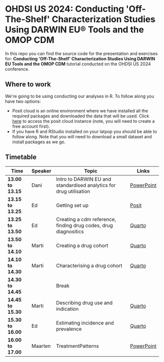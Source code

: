 # OHDSI US 2024: Conducting 'Off-The-Shelf' Characterization Studies Using DARWIN EU® Tools and the OMOP CDM

In this repo you can find the source code for the presentation and exercises for: **Conducting 'Off-The-Shelf' Characterization Studies Using DARWIN EU Tools and the OMOP CDM** tutorial conducted on the OHDSI US 2024 conference.

## Where to work

We're going to be using conducting our analyses in R. To follow along you have two options:
- Posit cloud is an online environment where we have installed all the required packages and downloaded the data that will be used. Click [here](https://posit.cloud/spaces/562431/join?access_code=v5L4fNH-hmUjbkYzS-1sTTopISrbYfO2mUn4IOSo) to access the posit cloud instance (note, you will need to create a free account first).
- If you have R and RStudio installed on your latpop you should be able to follow along. Note that you will need to download a small dataset and install packages as we go.

## Timetable

| Time                | Speaker | Topic                                                                 | Links |  
|---------------------|---------|-----------------------------------------------------------------------| --- |  
|__13.00 to 13.15__ | Dani | Intro to DARWIN EU and standardised analytics for drug utilisation | [PowerPoint](https://github.com/oxford-pharmacoepi/darwinTutorial2024/tree/main/Presentations/Introduction/) |     
|__13.15 to 13.25__ | Ed | Getting set up | [Posit](https://posit.cloud/spaces/562431/join?access_code=v5L4fNH-hmUjbkYzS-1sTTopISrbYfO2mUn4IOSo) |  
|__13.25 to 13.50__ | Ed | Creating a cdm reference, finding drug codes, drug diagnositics | [Quarto](https://dpa-pde-oxford.quarto.pub/cdm-ohdsi-2024/) |  
|__13.50 to 14.10__ | Marti | Creating a drug cohort | [Quarto](https://dpa-pde-oxford.quarto.pub/ohdsi-us-2024-drugutilisationcohorts/) |  
|__14.10 to 14.30__ | Marti | Characterising a drug cohort | [Quarto](https://dpa-pde-oxford.quarto.pub/ohdsi-us-2024-cohortcharacteristics/) |  
|__14.30 to 14.45__ |  | Break  | |  
|__14.45 to 15.30__ | Marti | Describing drug use and indication  | [Quarto](https://dpa-pde-oxford.quarto.pub/ohdsi-us-2024-drugutilisationdoseindication/#/drugutilisation)|  
|__15.30 to 16.00__ | Ed | Estimating incidence and prevalence  | [Quarto](https://dpa-pde-oxford.quarto.pub/incidenceprevalence/)|  
|__16.00 to 17.00__ | Maarten | TreatmentPatterns  | [PowerPoint](https://github.com/oxford-pharmacoepi/darwinTutorial2024/tree/main/Presentations/TreatmentPatterns/)|

